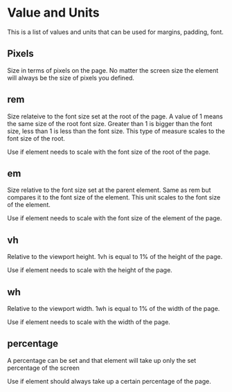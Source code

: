 # Value and Units

This is a list of values and units that can be used for margins, padding, font.

## Pixels

Size in terms of pixels on the page.  No matter the screen size the element will always be the size of pixels you defined.

## rem

Size relateive to the font size set at the root of the page. A value of 1 means the same size of the root font size.  Greater than 1 is bigger than the font size, less than 1 is less than the font size. This type of measure scales to the font size of the root. 

Use if element needs to scale with the font size of the root of the page.

## em 

Size relative to the font size set at the parent element. Same as rem but compares it to the font size of the element. This unit scales to the font size of the element.

Use if element needs to scale with the font size of the element of the page.

## vh

Relative to the viewport height. 1vh is equal to 1% of the height of the page.

Use if element needs to scale with the height of the page.

## wh

Relative to the viewport width. 1wh is equal to 1% of the width of the page.

Use if element needs to scale with the width of the page.

## percentage

A percentage can be set and that element will take up only the set percentage of the screen

Use if element should always take up a certain percentage of the page.
